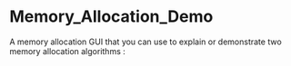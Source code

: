 # Memory_Allocation_Demo
A memory allocation GUI that you can use to explain or demonstrate two memory allocation algorithms :
